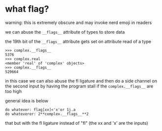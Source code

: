 # what flag?

warning: this is extremely obscure and may invoke nerd emoji in readers

we can abuse the `__flags__` attribute of types to store data

the 19th bit of the `__flags__` attribute gets set on attribute read of a type

```
>>> complex.__flags__
5376
>>> complex.real
<member 'real' of 'complex' objects>
>>> complex.__flags__
529664
```

in this case we can also abuse the fl ligature and then do a side channel on the second input by having the program stall 
if the `complex.__flags__` are too high

general idea is below

```
do whatever: flag[xx]<'x'or 1j.a
do whateverer: 2**complex.__flags__**2
```

that but with the fl ligature instead of "fl" (the xx and 'x' are the inputs)

